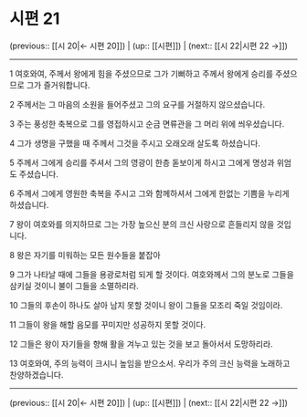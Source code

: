 # 시편 21

(previous:: [[시 20|← 시편 20]]) | (up:: [[시편]]) | (next:: [[시 22|시편 22 →]])

***




1 
여호와여, 주께서 왕에게 힘을 주셨으므로 그가 기뻐하고 주께서 왕에게 승리를 주셨으므로 그가 즐거워합니다. 



2 
주께서는 그 마음의 소원을 들어주셨고 그의 요구를 거절하지 않으셨습니다. 



3 
주는 풍성한 축복으로 그를 영접하시고 순금 면류관을 그 머리 위에 씌우셨습니다. 



4 
그가 생명을 구했을 때 주께서 그것을 주시고 오래오래 살도록 하셨습니다. 



5 
주께서 그에게 승리를 주셔서 그의 영광이 한층 돋보이게 하시고 그에게 명성과 위엄도 주셨습니다. 



6 
주께서 그에게 영원한 축복을 주시고 그와 함께하셔서 그에게 한없는 기쁨을 누리게 하셨습니다. 



7 
왕이 여호와를 의지하므로 그는 가장 높으신 분의 크신 사랑으로 흔들리지 않을 것입니다. 



8 
왕은 자기를 미워하는 모든 원수들을 붙잡아 



9 
그가 나타날 때에 그들을 용광로처럼 되게 할 것이다. 여호와께서 그의 분노로 그들을 삼키실 것이니 불이 그들을 소멸하리라. 



10 
그들의 후손이 하나도 살아 남지 못할 것이니 왕이 그들을 모조리 죽일 것임이라. 



11 
그들이 왕을 해할 음모를 꾸미지만 성공하지 못할 것이다. 



12 
그들은 왕이 자기들을 향해 활을 겨누고 있는 것을 보고 돌아서서 도망하리라. 



13 
여호와여, 주의 능력이 크시니 높임을 받으소서. 우리가 주의 크신 능력을 노래하고 찬양하겠습니다.

***

(previous:: [[시 20|← 시편 20]]) | (up:: [[시편]]) | (next:: [[시 22|시편 22 →]])
